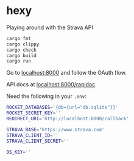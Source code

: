 # hexy
Playing around with the Strava API

```bash
cargo fmt
cargo clippy
cargo check
cargo build
cargo run
```

Go to [localhost:8000](http://localhost:8000) and follow the OAuth flow.

API docs at [localhost:8000/rapidoc](http://localhost:8000/rapidoc).

Need the following in your `.env`:
```bash
ROCKET_DATABASES='{db={url="db.sqlite"}}'
ROCKET_SECRET_KEY=''
REDIRECT_URI='http://localhost:8000/callback'

STRAVA_BASE='https://www.strava.com'
STRAVA_CLIENT_ID=''
STRAVA_CLIENT_SECRET=''

OS_KEY=''
```
